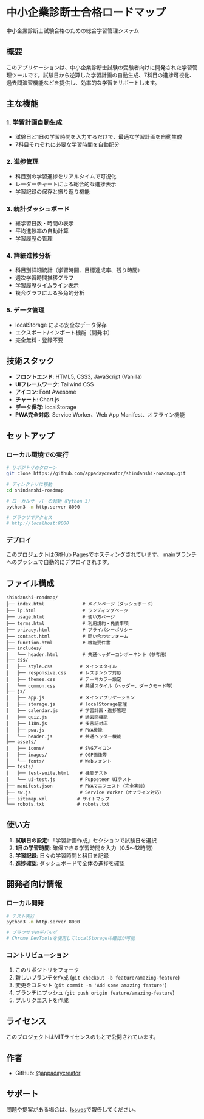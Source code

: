 # 中小企業診断士合格ロードマップ

中小企業診断士試験合格のための総合学習管理システム

## 概要

このアプリケーションは、中小企業診断士試験の受験者向けに開発された学習管理ツールです。試験日から逆算した学習計画の自動生成、7科目の進捗可視化、過去問演習機能などを提供し、効率的な学習をサポートします。

## 主な機能

### 1. 学習計画自動生成
- 試験日と1日の学習時間を入力するだけで、最適な学習計画を自動生成
- 7科目それぞれに必要な学習時間を自動配分

### 2. 進捗管理
- 科目別の学習進捗をリアルタイムで可視化
- レーダーチャートによる総合的な進捗表示
- 学習記録の保存と振り返り機能

### 3. 統計ダッシュボード
- 総学習日数・時間の表示
- 平均進捗率の自動計算
- 学習履歴の管理

### 4. 詳細進捗分析
- 科目別詳細統計（学習時間、目標達成率、残り時間）
- 週次学習時間推移グラフ
- 学習履歴タイムライン表示
- 複合グラフによる多角的分析

### 5. データ管理
- localStorage による安全なデータ保存
- エクスポート/インポート機能（開発中）
- 完全無料・登録不要

## 技術スタック

- **フロントエンド**: HTML5, CSS3, JavaScript (Vanilla)
- **UIフレームワーク**: Tailwind CSS
- **アイコン**: Font Awesome
- **チャート**: Chart.js
- **データ保存**: localStorage
- **PWA完全対応**: Service Worker、Web App Manifest、オフライン機能

## セットアップ

### ローカル環境での実行

```bash
# リポジトリのクローン
git clone https://github.com/appadaycreator/shindanshi-roadmap.git

# ディレクトリに移動
cd shindanshi-roadmap

# ローカルサーバーの起動（Python 3）
python3 -m http.server 8000

# ブラウザでアクセス
# http://localhost:8000
```

### デプロイ

このプロジェクトはGitHub Pagesでホスティングされています。
mainブランチへのプッシュで自動的にデプロイされます。

## ファイル構成

```
shindanshi-roadmap/
├── index.html              # メインページ（ダッシュボード）
├── lp.html                 # ランディングページ
├── usage.html              # 使い方ページ
├── terms.html              # 利用規約・免責事項
├── privacy.html            # プライバシーポリシー
├── contact.html            # 問い合わせフォーム
├── function.html           # 機能要件書
├── includes/
│   └── header.html         # 共通ヘッダーコンポーネント（参考用）
├── css/
│   ├── style.css          # メインスタイル
│   ├── responsive.css     # レスポンシブ対応
│   ├── themes.css         # テーマカラー設定
│   └── common.css         # 共通スタイル（ヘッダー、ダークモード等）
├── js/
│   ├── app.js             # メインアプリケーション
│   ├── storage.js         # localStorage管理
│   ├── calendar.js        # 学習計画・進捗管理
│   ├── quiz.js            # 過去問機能
│   ├── i18n.js            # 多言語対応
│   ├── pwa.js             # PWA機能
│   └── header.js          # 共通ヘッダー機能
├── assets/
│   ├── icons/             # SVGアイコン
│   ├── images/            # OGP画像等
│   └── fonts/             # Webフォント
├── tests/
│   ├── test-suite.html    # 機能テスト
│   └── ui-test.js         # Puppeteer UIテスト
├── manifest.json          # PWAマニフェスト（完全実装）
├── sw.js                  # Service Worker（オフライン対応）
├── sitemap.xml           # サイトマップ
└── robots.txt            # robots.txt
```

## 使い方

1. **試験日の設定**: 「学習計画作成」セクションで試験日を選択
2. **1日の学習時間**: 確保できる学習時間を入力（0.5〜12時間）
3. **学習記録**: 日々の学習時間と科目を記録
4. **進捗確認**: ダッシュボードで全体の進捗を確認

## 開発者向け情報

### ローカル開発

```bash
# テスト実行
python3 -m http.server 8000

# ブラウザでのデバッグ
# Chrome DevToolsを使用してlocalStorageの確認が可能
```

### コントリビューション

1. このリポジトリをフォーク
2. 新しいブランチを作成 (`git checkout -b feature/amazing-feature`)
3. 変更をコミット (`git commit -m 'Add some amazing feature'`)
4. ブランチにプッシュ (`git push origin feature/amazing-feature`)
5. プルリクエストを作成

## ライセンス

このプロジェクトはMITライセンスのもとで公開されています。

## 作者

- GitHub: [@appadaycreator](https://github.com/appadaycreator)

## サポート

問題や提案がある場合は、[Issues](https://github.com/appadaycreator/shindanshi-roadmap/issues)で報告してください。